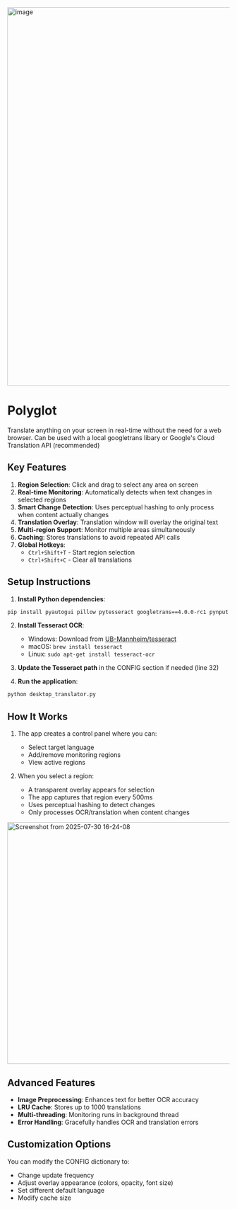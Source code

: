 <img width="1796" height="856" alt="image" src="https://github.com/user-attachments/assets/6db87f16-7484-4828-bf17-f1d69ccfec0e" />



# Polyglot
Translate anything on your screen in real-time without the need for a web browser. Can be used with a local googletrans libary or Google's Cloud Translation API (recommended)

## Key Features

1. **Region Selection**: Click and drag to select any area on screen
2. **Real-time Monitoring**: Automatically detects when text changes in selected regions
3. **Smart Change Detection**: Uses perceptual hashing to only process when content actually changes
4. **Translation Overlay**: Translation window will overlay the original text
5. **Multi-region Support**: Monitor multiple areas simultaneously
6. **Caching**: Stores translations to avoid repeated API calls
7. **Global Hotkeys**: 
   - `Ctrl+Shift+T` - Start region selection
   - `Ctrl+Shift+C` - Clear all translations


## Setup Instructions

1. **Install Python dependencies**:
```bash
pip install pyautogui pillow pytesseract googletrans==4.0.0-rc1 pynput opencv-python numpy
```

2. **Install Tesseract OCR**:
   - Windows: Download from [UB-Mannheim/tesseract](https://github.com/UB-Mannheim/tesseract/wiki)
   - macOS: `brew install tesseract`
   - Linux: `sudo apt-get install tesseract-ocr`

3. **Update the Tesseract path** in the CONFIG section if needed (line 32)

4. **Run the application**:
```bash
python desktop_translator.py
```

## How It Works

1. The app creates a control panel where you can:
   - Select target language
   - Add/remove monitoring regions
   - View active regions

2. When you select a region:
   - A transparent overlay appears for selection
   - The app captures that region every 500ms
   - Uses perceptual hashing to detect changes
   - Only processes OCR/translation when content changes

<img width="917" height="547" alt="Screenshot from 2025-07-30 16-24-08" src="https://github.com/user-attachments/assets/878270a9-c983-4fdc-948e-9a3b9bd2eecd" />

## Advanced Features

- **Image Preprocessing**: Enhances text for better OCR accuracy
- **LRU Cache**: Stores up to 1000 translations
- **Multi-threading**: Monitoring runs in background thread
- **Error Handling**: Gracefully handles OCR and translation errors

## Customization Options

You can modify the CONFIG dictionary to:
- Change update frequency
- Adjust overlay appearance (colors, opacity, font size)
- Set different default language
- Modify cache size
